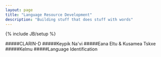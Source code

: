 ```yaml
---
layout: page
title: "Language Resource Development"
description: "Building stuff that does stuff with words"
---
```

{% include JB/setup %}

#####CLARIN-D
#####Keypik Na'vi
#####Eana Eltu & Kusamea Tskxe
#####Kelmu
#####Language Identification
